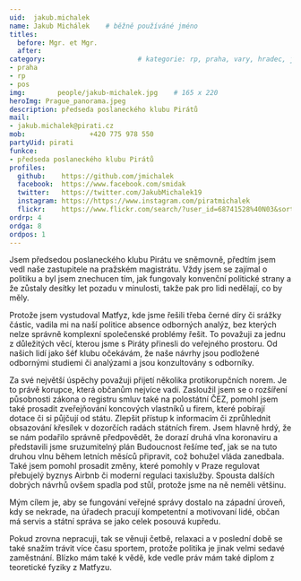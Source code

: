 ```yaml
---
uid:  jakub.michalek
name: Jakub Michálek  	# běžně používáné jméno
titles:
  before: Mgr. et Mgr. 
  after:
category:                       # kategorie: rp, praha, vary, hradec, jmk, senat
- praha
- rp
- pos
img: 		people/jakub-michalek.jpg    # 165 x 220
heroImg: Prague_panorama.jpeg
description: předseda poslaneckého klubu Pirátů
mail:
- jakub.michalek@pirati.cz
mob: 				+420 775 978 550
partyUid: pirati
funkce:
- předseda poslaneckého klubu Pirátů
profiles:
  github:    https://github.com/jmichalek
  facebook:  https://www.facebook.com/smidak
  twitter:   https://twitter.com/JakubMichalek19
  instagram: https://https://www.instagram.com/piratmichalek
  flickr:    https://www.flickr.com/search/?user_id=68741528%40N03&sort=date-taken-desc&text=jakub%20mich%C3%A1lek&view_all=1
ordrp: 4
ordga: 8
ordpos: 1
---
```


Jsem předsedou poslaneckého klubu Pirátu ve sněmovně, předtím jsem vedl naše zastupitele na pražském magistrátu. Vždy jsem se zajímal o politiku a byl jsem znechucen tím, jak fungovaly konvenční politické strany a že zůstaly desítky let pozadu v minulosti, takže pak pro lidi nedělají, co by měly.

Protože jsem vystudoval Matfyz, kde jsme řešili třeba černé díry či srážky částic, vadila mi na naší politice absence odborných analýz, bez kterých nelze správně komplexní společenské problémy řešit. To považuji za jednu z důležitých věcí, kterou jsme s Piráty přinesli do veřejného prostoru. Od našich lidí jako šéf klubu očekávám, že naše návrhy jsou podložené odbornými studiemi či analýzami a jsou konzultovány s odborníky.

Za své největší úspěchy považuji přijetí několika protikorupčních norem. Je to právě korupce, která občanům nejvíce vadí. Zasloužil jsem se o rozšíření působnosti zákona o registru smluv také na polostátní ČEZ, pomohl jsem také prosadit zveřejňování koncových vlastníků u firem, které pobírají dotace či si půjčují od státu. Zlepšit přístup k informacím či zprůhlednit obsazování křesílek v dozorčích radách státních firem. Jsem hlavně hrdý, že se nám podařilo správně předpovědět, že dorazí druhá vlna koronaviru a představili jsme sruzumitelný plán Budoucnost řešíme teď, jak se na tuto druhou vlnu během letních měsíců připravit, což bohužel vláda zanedbala. Také jsem pomohl prosadit změny, které pomohly v Praze regulovat přebujelý byznys Airbnb či moderní regulaci taxislužby. Spousta dalších dobrých návrhů ovšem spadla pod stůl, protože jsme na ně neměli většinu.

Mým cílem je, aby se fungování veřejné správy dostalo na západní úroveň, kdy se nekrade, na úřadech pracují kompetentní a motivovaní lidé, občan má servis a státní správa se jako celek posouvá kupředu.

Pokud zrovna nepracuji, tak se věnuji četbě, relaxaci a v poslední době se také snažím trávit více času sportem, protože politika je jinak velmi sedavé zaměstnání. Blízko mám také k vědě, kde vedle práv mám také diplom z teoretické fyziky z Matfyzu.
